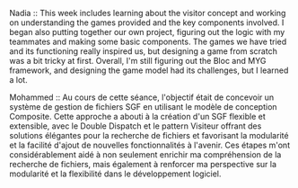 Nadia :: 
This week includes learning about the visitor concept and working on understanding the games provided and the key components involved. I began also  putting together our own project, figuring out the logic with my teammates and making some basic components. The games we have tried and its functioning really inspired us, but designing a game from scratch was a bit tricky at first. Overall, I'm still figuring out the Bloc and MYG framework, and designing the game model had its challenges, but I learned a lot.


Mohammed ::
Au cours de cette séance, l'objectif était de concevoir un système de gestion de fichiers SGF en utilisant le modèle de conception Composite. Cette approche a abouti à la création d'un SGF flexible et extensible, avec le Double Dispatch et le pattern Visiteur offrant des solutions élégantes pour la recherche de fichiers et favorisant la modularité et la facilité d'ajout de nouvelles fonctionnalités à l'avenir.
Ces étapes m'ont considérablement aidé à non seulement enrichir ma compréhension de la recherche de fichiers, mais également à renforcer ma perspective sur la modularité et la flexibilité dans le développement logiciel.

